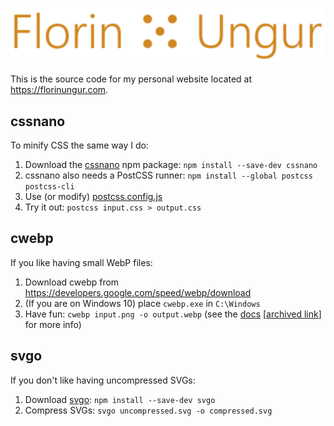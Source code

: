 ![logo](img/logo/logo-min.svg)

This is the source code for my personal website located at https://florinungur.com.

## cssnano
To minify CSS the same way I do:
1. Download the [cssnano](https://cssnano.co/) npm package: `npm install --save-dev cssnano`
2. cssnano also needs a PostCSS runner: `npm install --global postcss postcss-cli`
3. Use (or modify) [postcss.config.js](postcss.config.js)
4. Try it out: `postcss input.css > output.css`

## cwebp
If you like having small WebP files:
1. Download cwebp from https://developers.google.com/speed/webp/download
2. (If you are on Windows 10) place `cwebp.exe` in `C:\Windows`
3. Have fun: `cwebp input.png -o output.webp` (see the [docs](https://developers.google.com/speed/webp/docs/cwebp) [[archived link](https://web.archive.org/web/20201020225626/https://developers.google.com/speed/webp/docs/cwebp)] for more info)

## svgo
If you don't like having uncompressed SVGs:
1. Download [svgo](https://github.com/svg/svgo): `npm install --save-dev svgo`
2. Compress SVGs: `svgo uncompressed.svg -o compressed.svg`